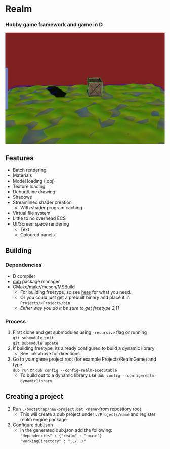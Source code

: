 # Realm

### Hobby game framework and game in D

<img src="https://github.com/Realm-Engine/realm/blob/main/Docs/Images/engine-preview.png?raw=true" alt="Preview" width="554" height="351"/>

## Features

* Batch rendering
* Materials
* Model loading (.obj)
* Texture loading
* Debug/Line drawing
* Shadows
* Streamlined shader creation
  * With shader program caching
* Virtual file system
* Little to no overhead ECS
* UI/Screen space rendering
  * Text
  * Coloured panels


## Building

### Dependencies


* D compiler
* [dub](https://code.dlang.org/) package manager
* CMake/make/meson/MSBuild
  * For building freetype, so see [here](https://github.com/Realm-Engine/freetype/blob/master/docs/INSTALL) for what you need.
  * Or you could just get a prebuilt binary and place it in `Projects/<Project>/bin`
  * _Either way you do it be sure to get freetype 2.11_
### Process
1. First clone and get submodules using `-recursive` flag or running <br> `git submodule init` <br> `git submodule update`
2. If building freetype, its already configured to build a dynamic library
   * See link above for directions
3. Go to _your_ game project root (for example Projects/RealmGame) and type <br> `dub run` or `dub config --config=realm-executable`
   * To build out to a dynamic library use `dub config --config=realm-dynamiclibrary`


## Creating a project

2. Run `./bootstrap/new-project.bat <name>`from repository root
    * This will create a dub project under `./Projects/name` and register realm engine package
3. Configure dub.json
    * in the generated dub.json add the following: <br> `"dependencies" : {"realm" : "~main"}`<br>`"workingDirectory" : "../../"`
